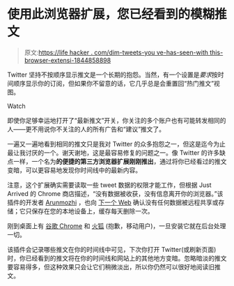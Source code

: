 # 使用此浏览器扩展，您已经看到的模糊推文

> 原文:[https://life hacker . com/dim-tweets-you ve-has-seen-with this-browser-extensi-1844858898](https://lifehacker.com/dim-tweets-youve-already-seen-with-this-browser-extensi-1844858898)

Twitter 坚持不按顺序显示推文是一个长期的抱怨。当然，有一个设置是*要求*按时间顺序显示你的订阅，但如果你不留意的话，它几乎总是会重置回“热门推文”视图。

Watch

即使你足够幸运地打开了“最新推文”开关，你关注的多个账户也有可能转发相同的人——更不用说你不关注的人的所有广告和“建议”推文了。

一遍又一遍地看到相同的推文只是我对 Twitter 的众多抱怨之一，但这是迄今为止最让我讨厌的一个。谢天谢地，这是最容易修复的问题之一。像 Twitter 的许多缺点一样，一个名为**的便捷的第三方浏览器扩展刚刚推出**，通过将你已经看过的推文变暗，可以更容易地发现你时间线中的最新内容。

注意，这个扩展确实需要读取一些 tweet 数据的权限才能工作，但根据 Just Arrived 的 Chrome 商店描述，“没有数据被收获，没有信息离开你的浏览器。”该插件的开发者 [Arunmozhi](https://arunmozhi.in) ，也向 [下一个 Web](https://thenextweb.com/plugged/2020/08/26/this-browser-extension-dims-tweets-youve-already-read) 确认没有任何数据被远程共享或存储；它只保存在您的本地设备上，缓存每天删除一次。

刚到桌面上有 [谷歌 Chrome](https://chrome.google.com/webstore/detail/just-arrived/mdfbpdpipgabflofhlkmehijmfghnimd?hl=en) 和 [火狐](https://addons.mozilla.org/en-US/firefox/addon/just-arrived-ff) (抱歉，移动用户)，一旦安装它就在后台处理一切。

该插件会记录哪些推文在你的时间线中可见，下次你打开 Twitter(或刷新页面)时，你已经看到的推文将在你的时间线和网站上的其他地方变暗。忽略暗淡的推文要容易得多，但这种效果只会让它们稍微淡出，所以你仍然可以很好地阅读旧推文。